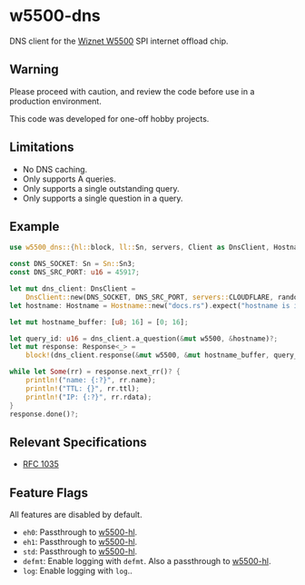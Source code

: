 # w5500-dns

DNS client for the [Wiznet W5500] SPI internet offload chip.

## Warning

Please proceed with caution, and review the code before use in a production
environment.

This code was developed for one-off hobby projects.

## Limitations

* No DNS caching.
* Only supports A queries.
* Only supports a single outstanding query.
* Only supports a single question in a query.

## Example

```rust
use w5500_dns::{hl::block, ll::Sn, servers, Client as DnsClient, Hostname, Response};

const DNS_SOCKET: Sn = Sn::Sn3;
const DNS_SRC_PORT: u16 = 45917;

let mut dns_client: DnsClient =
    DnsClient::new(DNS_SOCKET, DNS_SRC_PORT, servers::CLOUDFLARE, random_number);
let hostname: Hostname = Hostname::new("docs.rs").expect("hostname is invalid");

let mut hostname_buffer: [u8; 16] = [0; 16];

let query_id: u16 = dns_client.a_question(&mut w5500, &hostname)?;
let mut response: Response<_> =
    block!(dns_client.response(&mut w5500, &mut hostname_buffer, query_id))?;

while let Some(rr) = response.next_rr()? {
    println!("name: {:?}", rr.name);
    println!("TTL: {}", rr.ttl);
    println!("IP: {:?}", rr.rdata);
}
response.done()?;
```

## Relevant Specifications

* [RFC 1035](https://www.rfc-editor.org/rfc/rfc1035)

## Feature Flags

All features are disabled by default.

* `eh0`: Passthrough to [w5500-hl].
* `eh1`: Passthrough to [w5500-hl].
* `std`: Passthrough to [w5500-hl].
* `defmt`: Enable logging with `defmt`. Also a passthrough to [w5500-hl].
* `log`: Enable logging with `log`..

[w5500-hl]: https://crates.io/crates/w5500-hl
[`std::net`]: https://doc.rust-lang.org/std/net/index.html
[Wiznet W5500]: https://www.wiznet.io/product-item/w5500/

